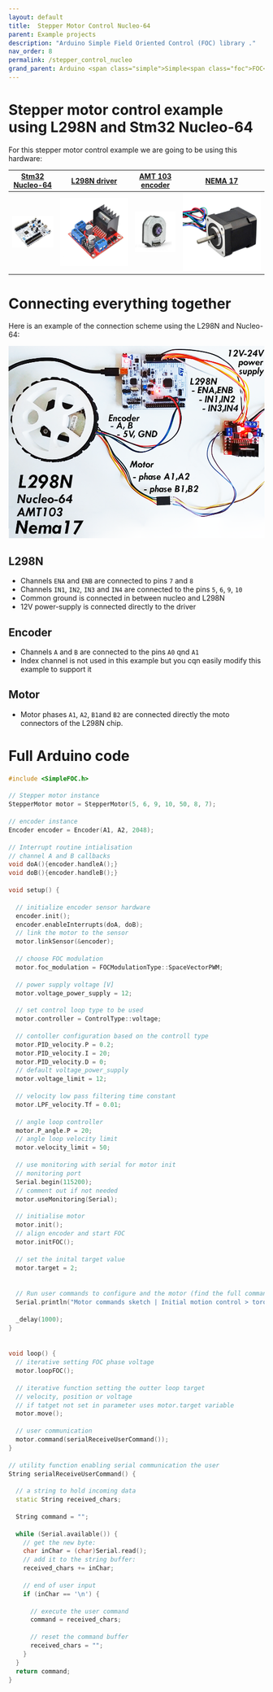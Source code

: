 ```yaml
---
layout: default
title:  Stepper Motor Control Nucleo-64
parent: Example projects
description: "Arduino Simple Field Oriented Control (FOC) library ."
nav_order: 8
permalink: /stepper_control_nucleo
grand_parent: Arduino <span class="simple">Simple<span class="foc">FOC</span>library</span> 
---
```



# Stepper motor control example<br>using L298N and Stm32 Nucleo-64
For this stepper motor control example we are going to be using this hardware:

[Stm32 Nucleo-64](https://www.mouser.fr/ProductDetail/STMicroelectronics/NUCLEO-F446RE?qs=%2Fha2pyFaduj0LE%252BzmDN2WNd7nDNNMR7%2Fr%2FThuKnpWrd0IvwHkOHrpg%3D%3D) | [L298N driver](https://www.ebay.com/itm/L298N-DC-Stepper-Motor-Driver-Module-Dual-H-Bridge-Control-Board-for-Arduino/362863436137?hash=item547c58a169:g:gkYAAOSwe6FaJ5Df) | [AMT 103 encoder](https://www.mouser.fr/ProductDetail/CUI-Devices/AMT103-V?qs=%2Fha2pyFaduiAsBlScvLoAWHUnKz39jAIpNPVt58AQ0PVb84dpbt53g%3D%3D) | [NEMA 17](https://www.ebay.com/itm/Nema-17-Stepper-Motor-Bipolar-2A-59Ncm-83-6oz-in-48mm-Body-4-lead-3D-Printer-CNC/282285186801?hash=item41b9821ef1:g:7dUAAOSwEzxYSl25)
--- | --- | --- | --- 
<img src="extras/Images/nucleo.jpg" class="imgtable150"> |  <img src="extras/Images/l298n.jpg" class="imgtable150">  | <img src="extras/Images/enc1.png" class="imgtable150">  | <img src="extras/Images/nema17_2.jpg" class="imgtable150"> 

# Connecting everything together

Here is an example of the connection scheme using the L298N and Nucleo-64: 

<p><img src="extras/Images/stepper_connection.png" class="img400"></p>

## L298N
- Channels `ENA` and `ENB` are connected to pins `7` and `8`
- Channels `IN1`, `IN2`, `IN3` and `IN4` are connected to the pins `5`, `6`, `9`, `10`
- Common ground is connected in between nucleo and L298N
- 12V power-supply is connected directly to the driver

## Encoder 
- Channels `A` and `B` are connected to the pins `A0` qnd `A1` 
- Index channel is not used in this example but you cqn easily modify this example to support it

## Motor
- Motor phases `A1`, `A2`, `B1`and `B2` are connected directly the moto connectors of the L298N chip.



# Full Arduino code

```cpp
#include <SimpleFOC.h>

// Stepper motor instance
StepperMotor motor = StepperMotor(5, 6, 9, 10, 50, 8, 7);

// encoder instance
Encoder encoder = Encoder(A1, A2, 2048);

// Interrupt routine intialisation
// channel A and B callbacks
void doA(){encoder.handleA();}
void doB(){encoder.handleB();}

void setup() {

  // initialize encoder sensor hardware
  encoder.init();
  encoder.enableInterrupts(doA, doB); 
  // link the motor to the sensor
  motor.linkSensor(&encoder);

  // choose FOC modulation
  motor.foc_modulation = FOCModulationType::SpaceVectorPWM;

  // power supply voltage [V]
  motor.voltage_power_supply = 12;

  // set control loop type to be used
  motor.controller = ControlType::voltage;

  // contoller configuration based on the controll type 
  motor.PID_velocity.P = 0.2;
  motor.PID_velocity.I = 20;
  motor.PID_velocity.D = 0;
  // default voltage_power_supply
  motor.voltage_limit = 12;

  // velocity low pass filtering time constant
  motor.LPF_velocity.Tf = 0.01;

  // angle loop controller
  motor.P_angle.P = 20;
  // angle loop velocity limit
  motor.velocity_limit = 50;

  // use monitoring with serial for motor init
  // monitoring port
  Serial.begin(115200);
  // comment out if not needed
  motor.useMonitoring(Serial);

  // initialise motor
  motor.init();
  // align encoder and start FOC
  motor.initFOC();

  // set the inital target value
  motor.target = 2;


  // Run user commands to configure and the motor (find the full command list in docs.simplefoc.com)
  Serial.println("Motor commands sketch | Initial motion control > torque/voltage : target 2V.");
  
  _delay(1000);
}


void loop() {
  // iterative setting FOC phase voltage
  motor.loopFOC();

  // iterative function setting the outter loop target
  // velocity, position or voltage
  // if tatget not set in parameter uses motor.target variable
  motor.move();

  // user communication
  motor.command(serialReceiveUserCommand());
}

// utility function enabling serial communication the user
String serialReceiveUserCommand() {
  
  // a string to hold incoming data
  static String received_chars;
  
  String command = "";

  while (Serial.available()) {
    // get the new byte:
    char inChar = (char)Serial.read();
    // add it to the string buffer:
    received_chars += inChar;

    // end of user input
    if (inChar == '\n') {
      
      // execute the user command
      command = received_chars;

      // reset the command buffer 
      received_chars = "";
    }
  }
  return command;
}

```